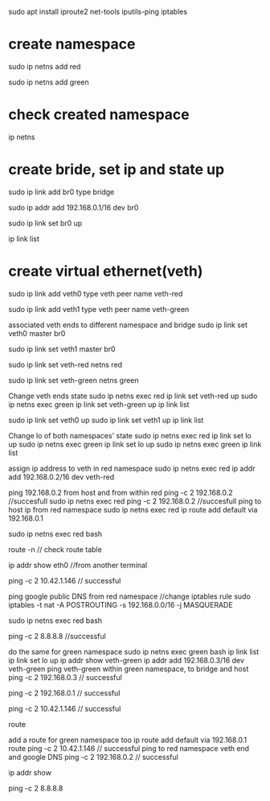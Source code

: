 sudo apt install iproute2 net-tools iputils-ping iptables

# create namespace
sudo ip netns add red

sudo ip netns add green

# check created namespace
ip netns

# create bride, set ip and state up
sudo ip link add br0 type bridge

sudo ip addr add 192.168.0.1/16 dev br0

sudo ip link set br0 up

ip link list

# create virtual ethernet(veth)
sudo ip link add veth0 type veth peer name veth-red

sudo ip link add veth1 type veth peer name veth-green

associated veth ends to different namespace and bridge
sudo ip link set veth0 master br0

sudo ip link set veth1 master br0

sudo ip link set veth-red netns red

sudo ip link set veth-green netns green

Change veth ends state
sudo ip netns exec red ip link set veth-red up
sudo ip netns exec green ip link set veth-green up
ip link list

sudo ip link set veth0 up
sudo ip link set veth1 up
ip link list

Change lo of both namespaces' state
sudo ip netns exec red ip link set lo up
sudo ip netns exec green ip link set lo up
sudo ip netns exec green ip link list

assign ip address to veth in red namespace
sudo ip netns exec red ip addr add 192.168.0.2/16 dev veth-red

ping 192.168.0.2 from host and from within red
ping -c 2 192.168.0.2 //succesfull 
sudo ip netns exec red ping -c 2 192.168.0.2 //succesfull
ping to host ip from red namespace
sudo ip netns exec red ip route add default via 192.168.0.1

sudo ip netns exec red bash

route -n // check route table

ip addr show eth0 //from another terminal

ping -c 2 10.42.1.146 // successful

ping google public DNS from red namespace
//change iptables rule sudo iptables -t nat -A POSTROUTING -s 192.168.0.0/16 -j MASQUERADE

sudo ip netns exec red bash

ping -c 2 8.8.8.8 //successful

do the same for green namespace
sudo ip netns exec green bash
ip link list
ip link set lo up
ip addr show veth-green
ip addr add 192.168.0.3/16 dev veth-green
ping veth-green within green namespace, to bridge and host
ping -c 2 192.168.0.3 // successful

ping -c 2 192.168.0.1 // successful

ping -c 2 10.42.1.146 // successful

route

add a route for green namespace too
ip route add default via 192.168.0.1 route
ping -c 2 10.42.1.146 // successful
ping to red namespace veth end and google DNS
ping -c 2 192.168.0.2 // successful

ip addr show

ping -c 2 8.8.8.8

